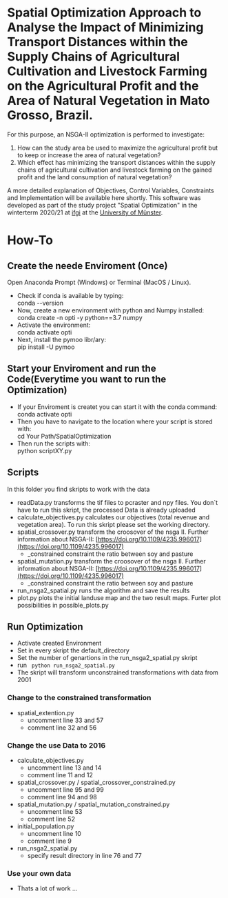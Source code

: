# Spatial Optimization Approach to Analyse the Impact of Minimizing Transport Distances within the Supply Chains of Agricultural Cultivation and Livestock Farming on the Agricultural Profit and the Area of Natural Vegetation in Mato Grosso, Brazil. 

For this purpose, an NSGA-II optimization is performed to investigate: 

1. How can the study area be used to maximize the agricultural profit but to keep or increase the area of natural vegetation?
2. Which effect has minimizing the transport distances within the supply chains of agricultural cultivation and livestock farming on the gained profit and the land consumption of natural vegetation?

A more detailed explanation of Objectives, Control Variables, Constraints and Implementation will be available here shortly. 
This software was developed as part of the study project "Spatial Optimization" in the winterterm 2020/21 at [ifgi](https://www.uni-muenster.de/Geoinformatics/en/index.html) at the [University of Münster](https://www.uni-muenster.de/en/). 

# How-To 
## Create the neede Enviroment (Once)
Open Anaconda Prompt (Windows) or Terminal (MacOS / Linux). <br/>
- Check if conda is available by typing: <br/>
conda --version 
- Now, create a new environment with python and Numpy installed: <br/>
conda create -n opti -y python==3.7 numpy 
- Activate the environment: <br/>
conda activate opti 
- Next, install the pymoo libr/ary: <br/>
pip install -U pymoo 

## Start your Enviroment and run the Code(Everytime you want to run the Optimization)
- If your Enviroment is createt you can start it with the conda command: <br/>
conda activate opti
- Then you have to navigate to the location where your script is stored with: <br/>
cd Your Path/SpatialOptimization
- Then run the scripts with: <br/>
python scriptXY.py


## Scripts
In this folder you find skripts to work with the data
- readData.py transforms the tif files to pcraster and npy files. You don`t have to run this skript, the processed Data is already uploaded
- calculate_objectives.py calculates our objectives (total revenue and vegetation area). To run this skript please set the working directory.
- spatial_crossover.py transform the croosover of the nsga II. Further information about NSGA-II: [https://doi.org/10.1109/4235.996017](https://doi.org/10.1109/4235.996017)
    - _constrained constraint the ratio between soy and pasture
- spatial_mutation.py transform the croosover of the nsga II. Further information about NSGA-II: [https://doi.org/10.1109/4235.996017](https://doi.org/10.1109/4235.996017)
    - _constrained constraint the ratio between soy and pasture
- run_nsga2_spatial.py runs the algorithm and save the results
- plot.py plots the initial landuse map and the two result maps. Furter plot possibilities in possible_plots.py

## Run Optimization
- Activate created Environment
- Set in every skript the default_directory
- Set the number of genartions in the run_nsga2_spatial.py skript
- run ``` python run_nsga2_spatial.py```
- The skript will transform unconstrained transformations with data from 2001

### Change to the constrained transformation
- spatial_extention.py
    - uncomment line 33 and 57
    - comment line 32 and 56

### Change the use Data to 2016
- calculate_objectives.py
    - uncomment line 13 and 14
    - comment line 11 and 12
- spatial_crossover.py / spatial_crossover_constrained.py
    - uncomment line 95 and 99
    - comment line 94 and 98
- spatial_mutation.py / spatial_mutation_constrained.py
    - uncomment line 53
    - comment line 52
- initial_population.py
    - uncomment line 10
    - comment line 9
- run_nsga2_spatial.py
    - specify result directory in line 76 and 77

### Use your own data
-  Thats a lot of work ...

